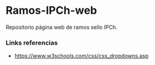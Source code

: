 # Ramos-IPCh-web

Repositorio página web de ramos sello IPCh.

### Links referencias

- https://www.w3schools.com/css/css_dropdowns.asp
